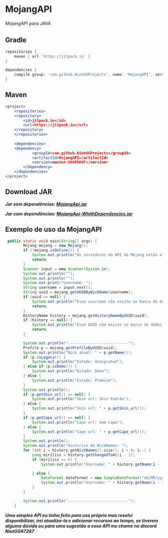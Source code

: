 # MojangAPI

###### MojangAPI para JAVA

## Gradle 
```gradle
repositories {
    maven { url 'https://jitpack.io' }
}

dependencies { 
    compile group: 'com.github.NiotGGProjects', name: 'MojangAPI', version: 'master-SNAPSHOT'
}
```

## Maven
```apache
<project>
    <repositories>
	<repository>
	    <id>jitpack.io</id>
	    <url>https://jitpack.io</url>
	</repository>
    </repositories>
	
    <dependencies>
	<dependency>
    	    <groupId>com.github.NiotGGProjects</groupId>
    	    <artifactId>MojangAPI</artifactId>
    	    <version>master-SNAPSHOT</version>
    	</dependency>
    </dependencies>
</project>
```

## Download JAR
***Jar sem dependências: [MojangApi.jar](https://github.com/NiotGGProjects/MojangAPI/releases/download/1.0/MojangApi.jar)***

***Jar com dependências: [MojangApi-WhithDependencies.jar](https://github.com/NiotGGProjects/MojangAPI/releases/download/1%2C0/MojangApi-WhithDependencies.jar)***

## Exemplo de uso da MojangAPI

```java
 public static void main(String[] args) {
        Mojang mojang = new Mojang();
        if (!mojang.isOnline()) {
            System.out.println("Os servidores da API da Mojang estão offline");
            return;
        }
        Scanner input = new Scanner(System.in);
        System.out.println("");
        System.out.println("");
        System.out.print("Username: ");
        String username = input.next();
        String uuid = mojang.getUUIDByNickName(username);
        if (uuid == null) {
            System.out.println("Esse username não existe no banco de dados da mojang!");
            return;
        }
        HistoryName history = mojang.getHistoryNameByUUID(uuid);
        if (history == null) {
            System.out.println("Esse UUID não existe no banco de dados da mojang!");
            return;
        }

        System.out.println("---------------------------");
        Profile p = mojang.getProfileByUUID(uuid);
        System.out.println("Nick atual: " + p.getName());
        if (p.isLegacy()) {
            System.out.println("Estado: Unmigrated");
        } else if (p.isDemo()) {
            System.out.println("Estado: Demo");
        } else {
            System.out.println("Estado: Premium");
        }
        System.out.println();
        if (p.getSkin_url() == null) {
            System.out.println("Skin url: Skin Padrão");
        } else {
            System.out.println("Skin url: " + p.getSkin_url());
        }
        if (p.getCape_url() == null) {
            System.out.println("Cape url: Sem Capa");
        } else {
            System.out.println("Cape url: " + p.getCape_url());
        }
        System.out.println();
        System.out.println("Historico de NickNames: ");
        for (int i = history.getNickNames().size(); i > 0; i--) {
            Long miriliss = history.getChangedToAt(i - 1);
            if (miriliss == 0) {
                System.out.println("Username: " + history.getName(i - 1));

            } else {
                DateFormat dateFormat = new SimpleDateFormat("dd/MM/yyyy HH:mm");
                System.out.println("Username: " + history.getName(i - 1) + " * " + dateFormat.format(new Date(miriliss)));
            }
        }

        System.out.println("---------------------------");
    }
```

***Uma simples API eu tinha feito para uso próprio mas resolvi disponibilizar, irei atualiza-la e adicionar recursos ao tempo, se tiverem alguma dúvida ou para uma sugestão a essa API me chame no discord NiotGG#7267***
